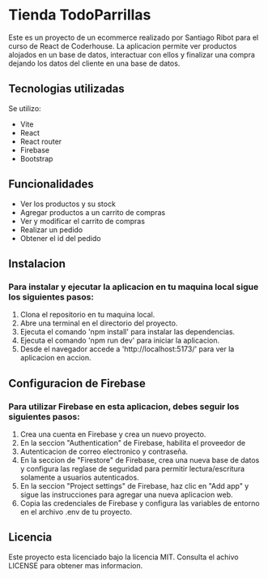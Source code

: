 # Tienda TodoParrillas
Este es un proyecto de un ecommerce realizado por Santiago Ribot para el curso de React de Coderhouse. La aplicacion permite ver productos alojados en un base de datos, interactuar con ellos y finalizar una compra dejando los datos del cliente en una base de datos.

## Tecnologias utilizadas
Se utilizo:
- Vite
- React
- React router
- Firebase
- Bootstrap

## Funcionalidades
- Ver los productos y su stock
- Agregar productos a un carrito de compras
- Ver y modificar el carrito de compras
- Realizar un pedido
- Obtener el id del pedido

## Instalacion

### Para instalar y ejecutar la aplicacion en tu maquina local sigue los siguientes pasos:

1. Clona el repositorio en tu maquina local.
2. Abre una terminal en el directorio del proyecto.
3. Ejecuta el comando 'npm install' para instalar las dependencias.
4. Ejecuta el comando 'npm run dev' para iniciar la aplicacion.
5. Desde el navegador accede a 'http://localhost:5173/' para ver la aplicacion en accion.

## Configuracion de Firebase

### Para utilizar Firebase en esta aplicacion, debes seguir los siguientes pasos:

1. Crea una cuenta en Firebase y crea un nuevo proyecto.
2. En la seccion "Authentication" de Firebase, habilita el proveedor de 
3. Autenticacion de correo electronico y contraseña.
4. En la seccion de "Firestore" de Firebase, crea una nueva base de datos y configura las reglase de seguridad para permitir lectura/escritura solamente a usuarios autenticados.
5. En la seccion "Project settings" de Firebase, haz clic en "Add app" y sigue las instrucciones para agregar una nueva aplicacion web.
6. Copia las credenciales de Firebase y configura las variables de entorno en el archivo .env de tu proyecto.

## Licencia
Este proyecto esta licenciado bajo la licencia MIT. Consulta el achivo LICENSE para obtener mas informacion.